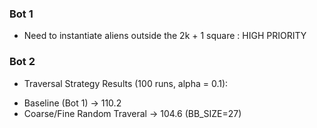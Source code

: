### Bot 1
* Need to instantiate aliens outside the 2k + 1 square : HIGH PRIORITY

### Bot 2
* Traversal Strategy Results (100 runs, alpha = 0.1):
- Baseline (Bot 1) -> 110.2
- Coarse/Fine Random Traveral -> 104.6 (BB\_SIZE=27)

